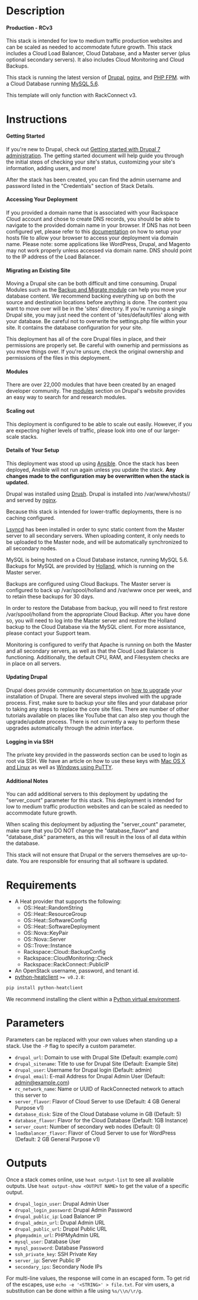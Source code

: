 Description
===========

#### Production - RCv3

This stack is intended for low to medium traffic production
websites and can be scaled as needed to accommodate future
growth.  This stack includes a Cloud Load Balancer, Cloud
Database, and a Master server (plus optional secondary
servers).  It also includes Cloud Monitoring and Cloud
Backups.

This stack is running the latest version of
[Drupal](https://www.drupal.org/),
[nginx](https://www.nginx.com/),
and [PHP FPM](http://php-fpm.org/).
with a Cloud Database running
[MySQL 5.6](http://www.mysql.com/about/).

This template will only function with RackConnect v3.


Instructions
===========

#### Getting Started
If you're new to Drupal, check out [Getting started with Drupal 7
administration](https://drupal.org/getting-started/7/admin). The getting
started document will help guide you through the initial steps of checking
your site's status, customizing your site's information, adding users, and
more!

After the stack has been created, you can find the admin username and
password listed in the "Credentials" section of Stack Details.

#### Accessing Your Deployment
If you provided a domain name that is associated with your Rackspace Cloud
account and chose to create DNS records, you should be able to navigate to
the provided domain name in your browser. If DNS has not been configured yet,
please refer to this
[documentation](http://www.rackspace.com/knowledge_center/article/how-do-i-modify-my-hosts-file)
on how to setup your hosts file to allow your browser to access your
deployment via domain name. Please note: some applications like WordPress,
Drupal, and Magento may not work properly unless accessed via domain name.
DNS should point to the IP address of the Load Balancer.

#### Migrating an Existing Site
Moving a Drupal site can be both difficult and time consuming. Drupal Modules
such as the [Backup and Migrate
module](http://drupal.org/project/backup_migrate) can help you move your
database content. We recommend backing everything up on both the source and
destination locations before anything is done. The content you want to move
over will be in the 'sites' directory. If you're running a single Drupal
site, you may just need the content of 'sites/default/files' along with your
database. Be careful not to overwrite the settings.php file within your site.
It contains the database configuration for your site.

This deployment has all of the core Drupal files in place, and their
permissions are properly set. Be careful with ownerhip and permissions as you
move things over. If you're unsure, check the original ownership and
permissions of the files in this deployment.

#### Modules
There are over 22,000 modules that have been created by an enaged developer
community. The [modules](https://drupal.org/project/Modules) section on
Drupal's website provides an easy way to search for and research modules.

#### Scaling out
This deployment is configured to be able to scale out easily.  However,
if you are expecting higher levels of traffic, please look into one of our
larger-scale stacks.

#### Details of Your Setup
This deployment was stood up using [Ansible](http://www.ansible.com/).
Once the stack has been deployed, Ansible will not run again unless you update the
stack. **Any changes made to the configuration may be overwritten when the stack
is updated.**

Drupal was installed using [Drush](http://www.drush.org/en/master/). Drupal
is installed into /var/www/vhosts/<YOUR DOMAIN>/ and served by
[nginx](https://www.nginx.com/).

Because this stack is intended for lower-traffic deployments, there is no
caching configured.

[Lsyncd](https://github.com/axkibe/lsyncd) has been installed in order to
sync static content from the Master server to all secondary servers.
When uploading content, it only needs to be uploaded to the Master node,
and will be automatically synchronized to all secondary nodes.

MySQL is being hosted on a Cloud Database instance, running MySQL 5.6.
Backups for MySQL are provided by [Holland](http://wiki.hollandbackup.org/),
which is running on the Master server.

Backups are configured using Cloud Backups.  The Master server is configured
to back up /var/spool/holland and /var/www once per week, and to retain
these backups for 30 days.

In order to restore the Database from backup, you will need to first restore
/var/spool/holland from the appropriate Cloud Backup.  After you have done so,
you will need to log into the Master server and restore the Holland backup
to the Cloud Database via the MySQL client.  For more assistance, please
contact your Support team.

Monitoring is configured to verify that Apache is running on both the Master
and all secondary servers, as well as that the Cloud Load Balancer is
functioning.  Additionally, the default CPU, RAM, and Filesystem checks
are in place on all servers.

#### Updating Drupal
Drupal does provide community documentation on [how to
upgrade](https://drupal.org/upgrade) your installation of Drupal. There are
several steps involved with the upgrade process. First, make sure to backup
your site files and your database prior to taking any steps to replace the
core site files. There are number of other tutorials available on places like
YouTube that can also step you though the upgrade/update process. There is
not currently a way to perform these upgrades automatically through the admin
interface.

#### Logging in via SSH
The private key provided in the passwords section can be used to login as
root via SSH. We have an article on how to use these keys with [Mac OS X and
Linux](http://www.rackspace.com/knowledge_center/article/logging-in-with-a-ssh-private-key-on-linuxmac)
as well as [Windows using
PuTTY](http://www.rackspace.com/knowledge_center/article/logging-in-with-a-ssh-private-key-on-windows).

#### Additional Notes
You can add additional servers to this deployment by updating the
"server_count" parameter for this stack. This deployment is
intended for low to medium traffic production websites and can be
scaled as needed to accommodate future growth.

When scaling this deployment by adjusting the "server_count" parameter,
make sure that you DO NOT change the "database_flavor" and "database_disk"
parameters, as this will result in the loss of all data within the
database.

This stack will not ensure that Drupal or the servers themselves are
up-to-date.  You are responsible for ensuring that all software is
updated.


Requirements
============
* A Heat provider that supports the following:
  * OS::Heat::RandomString
  * OS::Heat::ResourceGroup
  * OS::Heat::SoftwareConfig
  * OS::Heat::SoftwareDeployment
  * OS::Nova::KeyPair
  * OS::Nova::Server
  * OS::Trove::Instance
  * Rackspace::Cloud::BackupConfig
  * Rackspace::CloudMonitoring::Check
  * Rackspace::RackConnect::PublicIP
* An OpenStack username, password, and tenant id.
* [python-heatclient](https://github.com/openstack/python-heatclient)
`>= v0.2.8`:

```bash
pip install python-heatclient
```

We recommend installing the client within a [Python virtual
environment](http://www.virtualenv.org/).

Parameters
==========
Parameters can be replaced with your own values when standing up a stack. Use
the `-P` flag to specify a custom parameter.

* `drupal_url`: Domain to use with Drupal Site (Default: example.com)
* `drupal_sitename`: Title to use for Drupal Site (Default: Example Site)
* `drupal_user`: Username for Drupal login (Default: admin)
* `drupal_email`: E-mail Address for Drupal Admin User (Default: admin@example.com)
* `rc_network_name`: Name or UUID of RackConnected network to attach this server to 
* `server_flavor`: Flavor of Cloud Server to use (Default: 4 GB General Purpose v1)
* `database_disk`: Size of the Cloud Database volume in GB (Default: 5)
* `database_flavor`: Flavor for the Cloud Database (Default: 1GB Instance)
* `server_count`: Number of secondary web nodes (Default: 0)
* `loadbalancer_flavor`: Flavor of Cloud Server to use for WordPress (Default: 2 GB General Purpose v1)

Outputs
=======
Once a stack comes online, use `heat output-list` to see all available outputs.
Use `heat output-show <OUTPUT NAME>` to get the value of a specific output.

* `drupal_login_user`: Drupal Admin User 
* `drupal_login_password`: Drupal Admin Password 
* `drupal_public_ip`: Load Balancer IP 
* `drupal_admin_url`: Drupal Admin URL 
* `drupal_public_url`: Drupal Public URL 
* `phpmyadmin_url`: PHPMyAdmin URL 
* `mysql_user`: Database User 
* `mysql_password`: Database Password 
* `ssh_private_key`: SSH Private Key 
* `server_ip`: Server Public IP 
* `secondary_ips`: Secondary Node IPs 

For multi-line values, the response will come in an escaped form. To get rid of
the escapes, use `echo -e '<STRING>' > file.txt`. For vim users, a substitution
can be done within a file using `%s/\\n/\r/g`.
